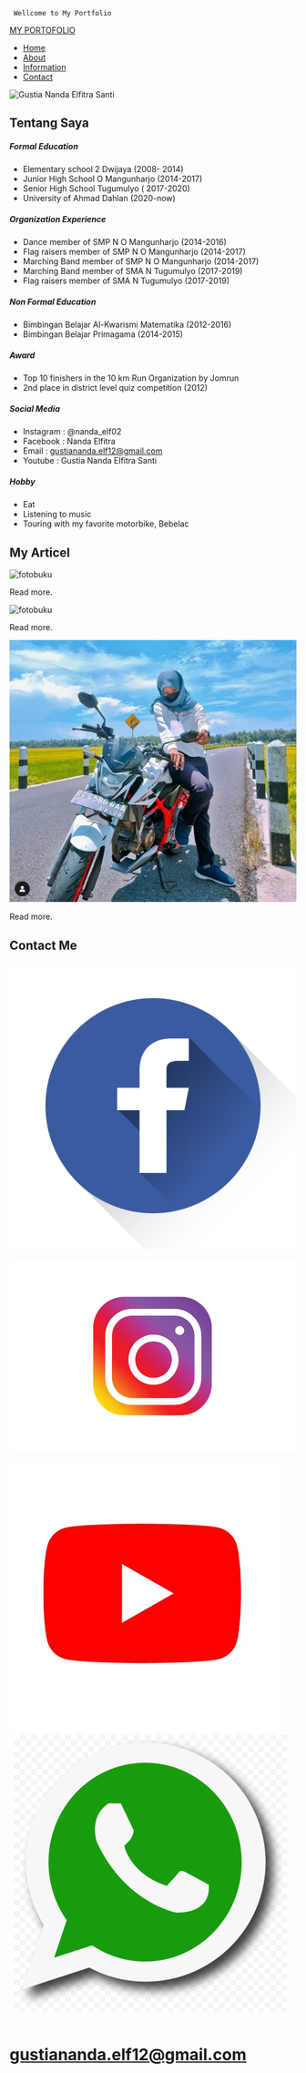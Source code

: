      Wellcome to My Portfolio     

[MY PORTOFOLIO](#)

*   [Home](#home)
*   [About](#about)
*   [Information](#information)
*   [Contact](#contact)

![Gustia Nanda Elfitra Santi](Ellfitra.jpg)

Tentang Saya
------------

##### Formal Education

*   Elementary school 2 Dwijaya (2008- 2014)
*   Junior High School O Mangunharjo (2014-2017)
*   Senior High School Tugumulyo ( 2017-2020)
*   University of Ahmad Dahlan (2020-now)
  
  
  
  

##### Organization Experience

*   Dance member of SMP N O Mangunharjo (2014-2016)
*   Flag raisers member of SMP N O Mangunharjo (2014-2017)
*   Marching Band member of SMP N O Mangunharjo (2014-2017)
*   Marching Band member of SMA N Tugumulyo (2017-2019)
*   Flag raisers member of SMA N Tugumulyo (2017-2019)

##### Non Formal Education

*   Bimbingan Belajar Al-Kwarismi Matematika (2012-2016)
*   Bimbingan Belajar Primagama (2014-2015)
  
  
  
  
  
  

##### Award

*   Top 10 finishers in the 10 km Run Organization by Jomrun
*   2nd place in district level quiz competition (2012)

##### Social Media

*   Instagram : @nanda\_elf02
*   Facebook : Nanda Elfitra
*   Email : gustiananda.elf12@gmail.com
*   Youtube : Gustia Nanda Elfitra Santi
  
  
  
  

##### Hobby

*   Eat
*   Listening to music
*   Touring with my favorite motorbike, Bebelac

My Articel
----------

![fotobuku](AKU.jpg)

Read more.

![fotobuku](me.jpg)

Read more.

![fotobuku](Nanda.jpg)

Read more.

Contact Me
----------

[![](fb.png)](https://www.facebook.com/nanda.elfitra02)           [![](ig.png)](https://www.instagram.com/nanda_elf02/)          [![](yt.jfif)](https://www.youtube.com/channel/UCCZT8EA6IfePH0B9dyOS9vw)          [![](WA.png)](https://api.whatsapp.com/send?phone=6285367731719&text=Hallo%20Nanda)          

[gustiananda.elf12@gmail.com](mailto:gustiananda.elf12@gmail.com "Assalamu'alaikum Warahmatullahi Wabarakaatuh")
================================================================================================================

